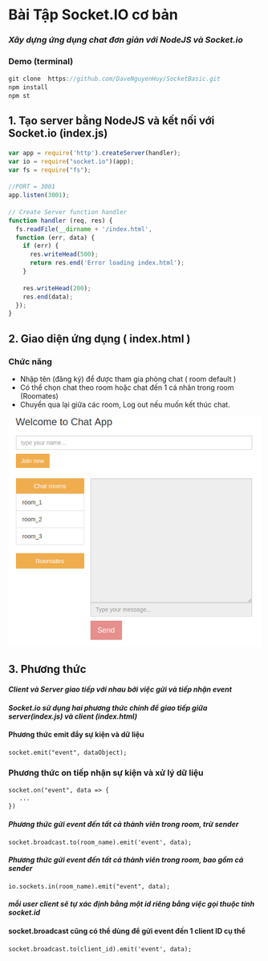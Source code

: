 # Bài Tập Socket.IO cơ bản
### *Xây dựng ứng dụng chat đơn giản với NodeJS và Socket.io*

### Demo (terminal)
```javascript
git clone  https://github.com/DaveNguyenHuy/SocketBasic.git
npm install
npm st
```

## 1. Tạo server bằng NodeJS và kết nối với Socket.io (index.js)

```javascript
var app = require('http').createServer(handler);
var io = require("socket.io")(app);
var fs = require("fs");

//PORT = 3001
app.listen(3001);

// Create Server function handler
function handler (req, res) {
  fs.readFile(__dirname + '/index.html',
  function (err, data) {
    if (err) {
      res.writeHead(500);
      return res.end('Error loading index.html');
    }

    res.writeHead(200);
    res.end(data);
  });
}
```
## 2. Giao diện ứng dụng ( index.html )
### Chức năng
* Nhập tên (đăng ký) để được tham gia phòng chat ( room default )
* Có thể chọn chat theo room hoặc chat đến 1 cá nhân trong room (Roomates)
* Chuyển qua lại giữa các room, Log out nếu muốn kết thúc chat. 

![interface](interface.png)
## 3. Phương thức
#### *Client và Server giao tiếp với nhau bởi việc gửi và tiếp nhận event*
#### *Socket.io sử dụng hai phương thức chính để giao tiếp giữa server(index.js) và client (index.html)*

#### Phương thức emit đẩy sự kiện và dữ liệu
```javacript
socket.emit("event", dataObject);
```
### Phương thức on tiếp nhận sự kiện và xử lý dữ liệu
```javacript
socket.on("event", data => {
   ...
})
```
#### *Phương thức gửi event đến tất cả thành viên trong room, trừ sender*
```javacript
socket.broadcast.to(room_name).emit('event', data);
```
#### *Phương thức gửi event đến tất cả thành viên trong room, bao gồm cả sender*
```javacript
io.sockets.in(room_name).emit("event", data);
```
#### *mỗi user client sẽ tự xác định bằng một id riêng bằng việc gọi thuộc tính socket.id*

#### socket.broadcast cũng có thể dùng để gửi event đến 1 client ID cụ thể
```javacript
socket.broadcast.to(client_id).emit('event', data);
```


